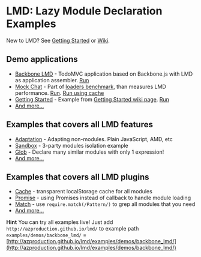 # LMD: Lazy Module Declaration Examples

New to LMD? See [Getting Started](https://github.com/azproduction/lmd/wiki/Getting-started) or
[Wiki](https://github.com/azproduction/lmd/wiki/).

## Demo applications

 - [Backbone LMD](demos/backbone_lmd/) - TodoMVC application based on Backbone.js with LMD as application assembler. [Run](http://azproduction.github.io/lmd/examples/demos/backbone_lmd/)
 - [Mock Chat](demos/mock_chat/) - Part of [loaders benchmark](https://github.com/azproduction/loader-test/), than measures LMD performance. [Run](http://azproduction.github.io/lmd/examples/demos/mock_chat/). [Run using cache](http://azproduction.github.io/lmd/examples/demos/mock_chat/index_cache.html)
 - [Getting Started](demos/getting_started/) - Example from [Getting Started wiki page](https://github.com/azproduction/lmd/wiki/Getting-started). [Run](http://azproduction.github.io/lmd/examples/demos/getting_started/)
 - [And more...](demos/)

## Examples that covers all LMD features

 - [Adaptation](features/adaptation/) - Adapting non-modules. Plain JavaScript, AMD, etc
 - [Sandbox](features/sandbox/) - 3-party modules isolation example
 - [Glob](features/glob/) - Declare many similar modules with only 1 expression!
 - [And more...](features/)

## Examples that covers all LMD plugins

 - [Cache](plugins/cache) - transparent localStorage cache for all modules
 - [Promise](plugins/promise) - using Promises instead of callback to handle module loading
 - [Match](plugins/) - use `require.match(/Pattern/)` to grep all modules that you need
 - [And more...](plugins/)

**Hint** You can try all examples live! Just add `http://azproduction.github.io/lmd/` to example path `examples/demos/backbone_lmd/` = [http://azproduction.github.io/lmd/examples/demos/backbone_lmd/](http://azproduction.github.io/lmd/examples/demos/backbone_lmd/)
